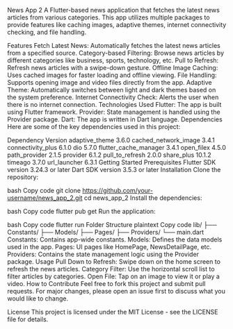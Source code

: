 News App 2
A Flutter-based news application that fetches the latest news articles from various categories. This app utilizes multiple packages to provide features like caching images, adaptive themes, internet connectivity checking, and file handling.

Features
Fetch Latest News: Automatically fetches the latest news articles from a specified source.
Category-based Filtering: Browse news articles by different categories like business, sports, technology, etc.
Pull to Refresh: Refresh news articles with a swipe-down gesture.
Offline Image Caching: Uses cached images for faster loading and offline viewing.
File Handling: Supports opening image and video files directly from the app.
Adaptive Theme: Automatically switches between light and dark themes based on the system preference.
Internet Connectivity Check: Alerts the user when there is no internet connection.
Technologies Used
Flutter: The app is built using Flutter framework.
Provider: State management is handled using the Provider package.
Dart: The app is written in Dart language.
Dependencies
Here are some of the key dependencies used in this project:

Dependency	Version
adaptive_theme	3.6.0
cached_network_image	3.4.1
connectivity_plus	6.1.0
dio	5.7.0
flutter_cache_manager	3.4.1
open_filex	4.5.0
path_provider	2.1.5
provider	6.1.2
pull_to_refresh	2.0.0
share_plus	10.1.2
timeago	3.7.0
url_launcher	6.3.1
Getting Started
Prerequisites
Flutter SDK version 3.24.3 or later
Dart SDK version 3.5.3 or later
Installation
Clone the repository:

bash
Copy code
git clone https://github.com/your-username/news_app_2.git
cd news_app_2
Install the dependencies:

bash
Copy code
flutter pub get
Run the application:

bash
Copy code
flutter run
Folder Structure
plaintext
Copy code
lib/
├── Constants/
├── Models/
├── Pages/
├── Providers/
└── main.dart
Constants: Contains app-wide constants.
Models: Defines the data models used in the app.
Pages: UI pages like HomePage, NewsDetailPage, etc.
Providers: Contains the state management logic using the Provider package.
Usage
Pull Down to Refresh: Swipe down on the home screen to refresh the news articles.
Category Filter: Use the horizontal scroll list to filter articles by categories.
Open File: Tap on an image to view it or play a video.
How to Contribute
Feel free to fork this project and submit pull requests. For major changes, please open an issue first to discuss what you would like to change.

License
This project is licensed under the MIT License - see the LICENSE file for details.

